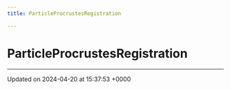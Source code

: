 ```yaml
---
title: ParticleProcrustesRegistration

---
```


# ParticleProcrustesRegistration





-------------------------------

Updated on 2024-04-20 at 15:37:53 +0000
